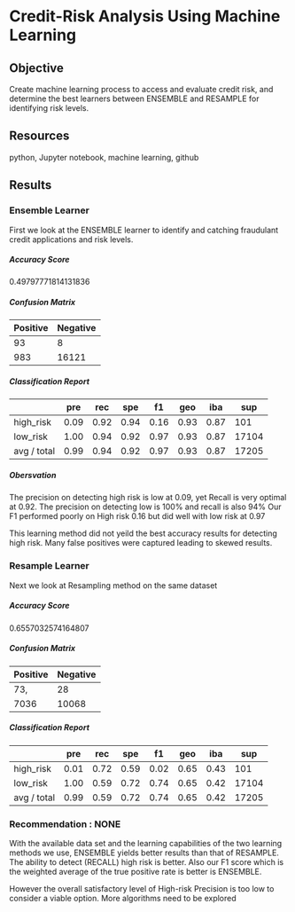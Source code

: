 # Credit-Risk Analysis Using Machine Learning

## Objective

Create machine learning process to access and evaluate credit risk, and determine the best learners between ENSEMBLE and RESAMPLE for identifying risk levels.

## Resources

python, Jupyter notebook, machine learning, github

## Results

### Ensemble Learner

First we look at the ENSEMBLE learner to identify and catching fraudulant credit applications and risk levels. 

##### Accuracy Score 

0.49797771814131836

##### Confusion Matrix
  
  | Positive  | Negative |
| ------------- | ------------- |
| 93            | 8             |
| 983           | 16121         |

   
##### Classification Report

|              | pre           |rec            |spe              |f1           |geo |iba |sup |
| ------------- | ------------- |------------- | ------------- |------------- | ------------- |------------- | ------------- |
|  high_risk    |   0.09   |   0.92   |   0.94   |   0.16  |    0.93   |   0.87   |    101|
 |  low_risk    |   1.00   |   0.94   |   0.92  |    0.97   |   0.93   |   0.87   |  17104|
|avg / total    |   0.99   |   0.94    |  0.92  |    0.97  |    0.93  |    0.87  |   17205|

##### Obersvation

The precision on detecting high risk is low at 0.09, yet Recall is very optimal at 0.92.
The precision on detecting low is 100% and recall is also 94%
Our F1 performed poorly on High risk 0.16 but did well with low risk at 0.97

This learning method did not yeild the best accuracy results for detecting high risk. Many false positives were captured leading to skewed results.


### Resample Learner

Next we look at Resampling method on the same dataset

##### Accuracy Score

0.6557032574164807

##### Confusion Matrix
|Positive| Negative|
|-------------|-------------|
 |  73, |   28|
  |7036| 10068|

##### Classification Report

|              | pre           |rec            |spe              |f1           |geo |iba |sup |
| ------------- | ------------- |------------- | ------------- |------------- | ------------- |------------- | ------------- |
|  high_risk     |  0.01    |  0.72    |  0.59    |  0.02   |   0.65 |     0.43  |     101|
 |  low_risk   |    1.00   |   0.59   |   0.72   |   0.74   |   0.65  |    0.42  |   17104|
|avg / total  |     0.99  |    0.59   |   0.72   |   0.74  |    0.65   |   0.42  |   17205|

### Recommendation : NONE

With the available data set and the learning capabilities of the two learning methods we use, ENSEMBLE yields better results than that of RESAMPLE. The ability to detect (RECALL) high risk is better. Also our F1 score which is the weighted average of the true positive rate is better is ENSEMBLE.

However the overall satisfactory level of High-risk Precision is too low to consider a viable option. More algorithms need to be explored


